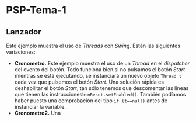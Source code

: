 # PSP-Tema-1
## Lanzador
Este ejemplo muestra el uso de *Threads* con *Swing*. Están las siguientes variaciones:

 - **Cronometro.** Este ejemplo muestra el uso de un *Thread* en el *dispatcher* del evento del botón. Todo funciona bien si no pulsamos el botón *Start* mientras se está ejecutando,  se instanciará un nuevo objeto `Thread t` cada vez que pulsemos el botón *Start*. Una solución rápida es deshabilitar el botón *Start*, tan sólo tenemos que descomentar las líneas que tienen las instrucciones`btnReset.setEnabled()`. También podíamos haber puesto una comprobación del tipo `if (t==null)` antes de instanciar la variable.
 - **Cronometro2.** Una 
<!--stackedit_data:
eyJoaXN0b3J5IjpbLTEwMzA3NjE3MDVdfQ==
-->